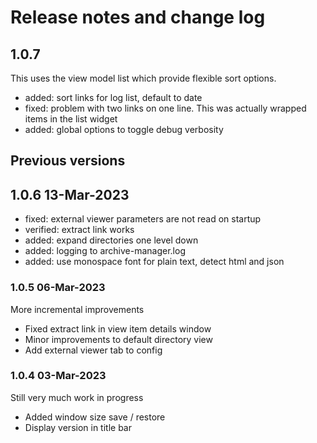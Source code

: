 # Release notes and change log

## 1.0.7

This uses the view model list which provide flexible sort options.

- added: sort links for log list, default to date
- fixed: problem with two links on one line. This was actually wrapped items in the list widget
- added: global options to toggle debug verbosity


## Previous versions

## 1.0.6 13-Mar-2023

- fixed: external viewer parameters are not read on startup
- verified: extract link works
- added: expand directories one level down
- added: logging to archive-manager.log
- added: use monospace font for plain text, detect html and json

### 1.0.5 06-Mar-2023
More incremental improvements
 - Fixed extract link in view item details window
 - Minor improvements to default directory view
 - Add external viewer tab to config

### 1.0.4 03-Mar-2023
Still very much work in progress
 - Added window size save / restore
 - Display version in title bar

